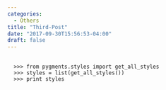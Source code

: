 ```yaml
---
categories:
  - Others
title: "Third-Post"
date: "2017-09-30T15:56:53-04:00"
draft: false
---
```

<pre>
  <code class="language-python">
  >>> from pygments.styles import get_all_styles
  >>> styles = list(get_all_styles())
  >>> print styles
  </code>
</pre>
